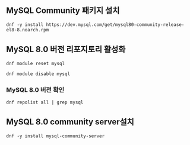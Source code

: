 ## MySQL Community 패키지 설치

```shell
dnf -y install https://dev.mysql.com/get/mysql80-community-release-el8-8.noarch.rpm
```

## MySQL 8.0 버전 리포지토리 활성화
```shell
dnf module reset mysql

dnf module disable mysql
```

### MySQL 8.0 버전 확인

```shell
dnf repolist all | grep mysql
```

## MySQL 8.0 community server설치

```shell
dnf -y install mysql-community-server
```

